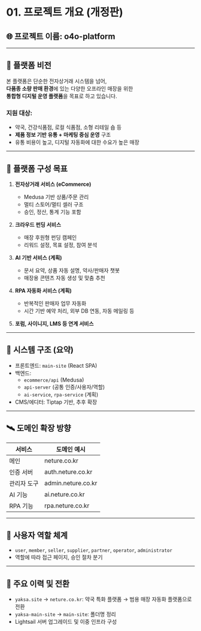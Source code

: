 # 01. 프로젝트 개요 (개정판)

## 🌐 프로젝트 이름: o4o-platform

---

## 🎯 플랫폼 비전

본 플랫폼은 단순한 전자상거래 시스템을 넘어,  
**다품종 소량 판매 환경**에 있는 다양한 오프라인 매장을 위한  
**통합형 디지털 운영 플랫폼**을 목표로 하고 있습니다.

### 지원 대상:
- 약국, 건강식품점, 로컬 식품점, 소형 리테일 숍 등
- **제품 정보 기반 유통 + 마케팅 중심 운영** 구조
- 유통 비용이 높고, 디지털 자동화에 대한 수요가 높은 매장

---

## 🔧 플랫폼 구성 목표

1. **전자상거래 서비스 (eCommerce)**  
   - Medusa 기반 상품/주문 관리
   - 멀티 스토어/멀티 셀러 구조
   - 승인, 정산, 통계 기능 포함

2. **크라우드 펀딩 서비스**  
   - 매장 후원형 펀딩 캠페인
   - 리워드 설정, 목표 설정, 참여 분석

3. **AI 기반 서비스 (계획)**  
   - 문서 요약, 상품 자동 설명, 약사/판매자 챗봇
   - 매장용 콘텐츠 자동 생성 및 맞춤 추천

4. **RPA 자동화 서비스 (계획)**  
   - 반복적인 판매자 업무 자동화
   - 시간 기반 예약 처리, 외부 DB 연동, 자동 메일링 등

5. **포럼, 사이니지, LMS 등 연계 서비스**

---

## 🧱 시스템 구조 (요약)

- 프론트엔드: `main-site` (React SPA)
- 백엔드:
  - `ecommerce/api` (Medusa)
  - `api-server` (공통 인증/사용자/역할)
  - `ai-service`, `rpa-service` (계획)
- CMS/에디터: Tiptap 기반, 추후 확장

---

## 🛰 도메인 확장 방향

| 서비스     | 도메인 예시 |
|------------|-------------|
| 메인        | neture.co.kr |
| 인증 서버   | auth.neture.co.kr |
| 관리자 도구 | admin.neture.co.kr |
| AI 기능     | ai.neture.co.kr |
| RPA 기능    | rpa.neture.co.kr |

---

## 👥 사용자 역할 체계

- `user`, `member`, `seller`, `supplier`, `partner`, `operator`, `administrator`
- 역할에 따라 접근 페이지, 승인 절차 분기

---

## 🔄 주요 이력 및 전환

- `yaksa.site` → `neture.co.kr`: 약국 특화 플랫폼 → 범용 매장 자동화 플랫폼으로 전환
- `yaksa-main-site` → `main-site`: 폴더명 정리
- Lightsail 서버 업그레이드 및 이중 인프라 구성

